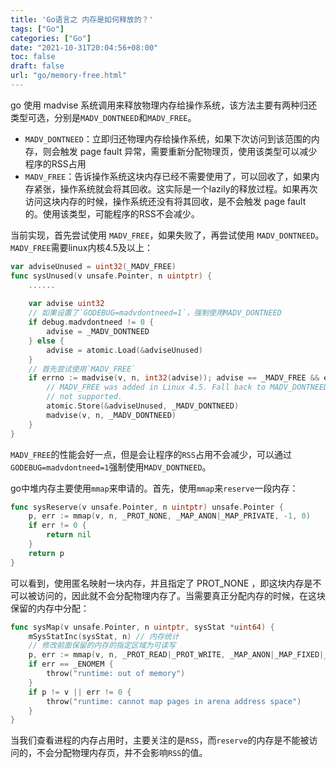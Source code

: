 ```yaml
---
title: 'Go语言之 内存是如何释放的？'
tags: ["Go"]
categories: ["Go"]
date: "2021-10-31T20:04:56+08:00"
toc: false
draft: false
url: "go/memory-free.html"
---
```


go 使用 madvise 系统调用来释放物理内存给操作系统，该方法主要有两种归还类型可选，分别是`MADV_DONTNEED`和`MADV_FREE`。

<!--more-->

- `MADV_DONTNEED`：立即归还物理内存给操作系统，如果下次访问到该范围的内存，则会触发 page fault 异常，需要重新分配物理页，使用该类型可以减少程序的RSS占用
- `MADV_FREE`：告诉操作系统这块内存已经不需要使用了，可以回收了，如果内存紧张，操作系统就会将其回收。这实际是一个lazily的释放过程。如果再次访问这块内存的时候，操作系统还没有将其回收，是不会触发 page fault 的。使用该类型，可能程序的RSS不会减少。


当前实现，首先尝试使用 `MADV_FREE`，如果失败了，再尝试使用 `MADV_DONTNEED`。`MADV_FREE`需要linux内核4.5及以上：

```go
var adviseUnused = uint32(_MADV_FREE)
func sysUnused(v unsafe.Pointer, n uintptr) {
    ......
  
    var advise uint32
    // 如果设置了`GODEBUG=madvdontneed=1`，强制使用MADV_DONTNEED
    if debug.madvdontneed != 0 {
        advise = _MADV_DONTNEED
    } else {
        advise = atomic.Load(&adviseUnused)
    }
    // 首先尝试使用`MADV_FREE`
    if errno := madvise(v, n, int32(advise)); advise == _MADV_FREE && errno != 0 {
        // MADV_FREE was added in Linux 4.5. Fall back to MADV_DONTNEED if it is
        // not supported.
        atomic.Store(&adviseUnused, _MADV_DONTNEED)
        madvise(v, n, _MADV_DONTNEED)
    }
}
```



`MADV_FREE`的性能会好一点，但是会让程序的`RSS`占用不会减少，可以通过`GODEBUG=madvdontneed=1`强制使用`MADV_DONTNEED`。

go中堆内存主要使用`mmap`来申请的。首先，使用`mmap`来`reserve`一段内存：

```go
func sysReserve(v unsafe.Pointer, n uintptr) unsafe.Pointer {
	p, err := mmap(v, n, _PROT_NONE, _MAP_ANON|_MAP_PRIVATE, -1, 0)
	if err != 0 {
		return nil
	}
	return p
}
```



可以看到，使用匿名映射一块内存，并且指定了 PROT_NONE ，即这块内存是不可以被访问的，因此就不会分配物理内存了。当需要真正分配内存的时候，在这块保留的内存中分配：

```go
func sysMap(v unsafe.Pointer, n uintptr, sysStat *uint64) {
	mSysStatInc(sysStat, n) // 内存统计
	// 修改前面保留的内存的指定区域为可读写
	p, err := mmap(v, n, _PROT_READ|_PROT_WRITE, _MAP_ANON|_MAP_FIXED|_MAP_PRIVATE, -1, 0)
	if err == _ENOMEM {
		throw("runtime: out of memory")
	}
	if p != v || err != 0 {
		throw("runtime: cannot map pages in arena address space")
	}
}
```



当我们查看进程的内存占用时，主要关注的是`RSS`，而`reserve`的内存是不能被访问的，不会分配物理内存页，并不会影响`RSS`的值。

